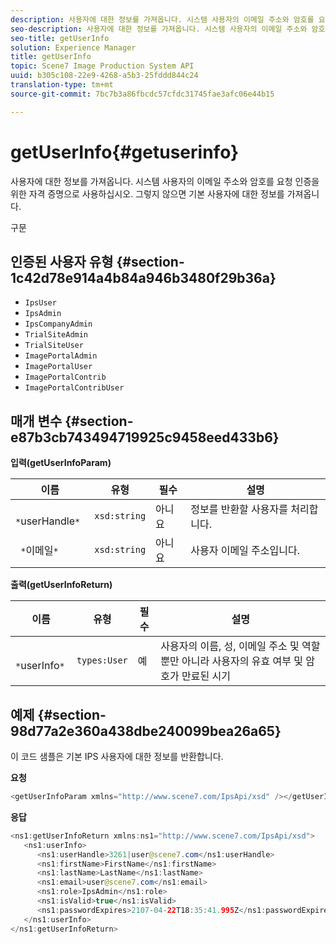 ```yaml
---
description: 사용자에 대한 정보를 가져옵니다. 시스템 사용자의 이메일 주소와 암호를 요청 인증을 위한 자격 증명으로 사용하십시오. 그렇지 않으면 기본 사용자에 대한 정보를 가져옵니다.
seo-description: 사용자에 대한 정보를 가져옵니다. 시스템 사용자의 이메일 주소와 암호를 요청 인증을 위한 자격 증명으로 사용하십시오. 그렇지 않으면 기본 사용자에 대한 정보를 가져옵니다.
seo-title: getUserInfo
solution: Experience Manager
title: getUserInfo
topic: Scene7 Image Production System API
uuid: b305c108-22e9-4268-a5b3-25fddd844c24
translation-type: tm+mt
source-git-commit: 7bc7b3a86fbcdc57cfdc31745fae3afc06e44b15

---
```



# getUserInfo{#getuserinfo}

사용자에 대한 정보를 가져옵니다. 시스템 사용자의 이메일 주소와 암호를 요청 인증을 위한 자격 증명으로 사용하십시오. 그렇지 않으면 기본 사용자에 대한 정보를 가져옵니다.

구문

## 인증된 사용자 유형 {#section-1c42d78e914a4b84a946b3480f29b36a}

* `IpsUser`
* `IpsAdmin`
* `IpsCompanyAdmin`
* `TrialSiteAdmin`
* `TrialSiteUser`
* `ImagePortalAdmin`
* `ImagePortalUser`
* `ImagePortalContrib`
* `ImagePortalContribUser`

## 매개 변수 {#section-e87b3cb743494719925c9458eed433b6}

**입력(getUserInfoParam)**

| 이름 | 유형 | 필수 | 설명 |
|---|---|---|---|
| ` *`userHandle`*` | `xsd:string` | 아니요 | 정보를 반환할 사용자를 처리합니다. |
| ` *`이메일`*` | `xsd:string` | 아니요 | 사용자 이메일 주소입니다. |

**출력(getUserInfoReturn)**

| 이름 | 유형 | 필수 | 설명 |
|---|---|---|---|
| ` *`userInfo`*` | `types:User` | 예 | 사용자의 이름, 성, 이메일 주소 및 역할뿐만 아니라 사용자의 유효 여부 및 암호가 만료된 시기 |

## 예제 {#section-98d77a2e360a438dbe240099bea26a65}

이 코드 샘플은 기본 IPS 사용자에 대한 정보를 반환합니다.

**요청**

```java
<getUserInfoParam xmlns="http://www.scene7.com/IpsApi/xsd" /></getUserInfoParam>
```

**응답**

```java
<ns1:getUserInfoReturn xmlns:ns1="http://www.scene7.com/IpsApi/xsd"> 
   <ns1:userInfo> 
      <ns1:userHandle>3261|user@scene7.com</ns1:userHandle> 
      <ns1:firstName>FirstName</ns1:firstName> 
      <ns1:lastName>LastName</ns1:lastName> 
      <ns1:email>user@scene7.com</ns1:email> 
      <ns1:role>IpsAdmin</ns1:role> 
      <ns1:isValid>true</ns1:isValid> 
      <ns1:passwordExpires>2107-04-22T18:35:41.995Z</ns1:passwordExpires> 
   </ns1:userInfo> 
</ns1:getUserInfoReturn>
```

